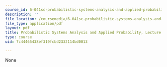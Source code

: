 ```yaml
---
course_id: 6-041sc-probabilistic-systems-analysis-and-applied-probability-fall-2013
description: ''
file_location: /coursemedia/6-041sc-probabilistic-systems-analysis-and-applied-probability-fall-2013/7c44465438ef319fcbd2332114bd0013_MIT6_041SCF13_L24.pdf
file_type: application/pdf
layout: pdf
title: Probabilistic Systems Analysis and Applied Probability, Lecture 24
type: course
uid: 7c44465438ef319fcbd2332114bd0013

---
```

None